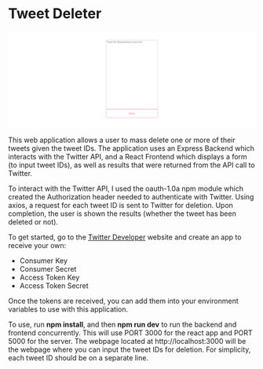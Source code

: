 # Tweet Deleter

![Tweet Deleter Gif](./gifs/TweetDeleter.gif)

This web application allows a user to mass delete one or more of their tweets given the tweet IDs. The application uses an Express Backend which interacts with the Twitter API, and a React Frontend which displays a form (to input tweet IDs), as well as results that were returned from the API call to Twitter.

To interact with the Twitter API, I used the oauth-1.0a npm module which created the Authorization header needed to authenticate with Twitter. Using axios, a request for each tweet ID is sent to Twitter for deletion. Upon completion, the user is shown the results (whether the tweet has been deleted or not).


To get started, go to the [Twitter Developer](https://developer.twitter.com/en "Twitter Developer Home") website and create an app to receive your own:

- Consumer Key
- Consumer Secret
- Access Token Key
- Access Token Secret

Once the tokens are received, you can add them into your environment variables to use with this application.

To use, run **npm install**, and then **npm run dev** to run the backend and frontend concurrently. This will use PORT 3000 for the react app and PORT 5000 for the server. The webpage located at http://localhost:3000 will be the webpage where you can input the tweet IDs for deletion. For simplicity, each tweet ID should be on a separate line.